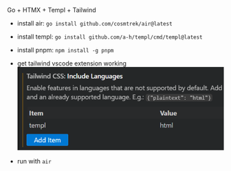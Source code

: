 Go + HTMX + Templ + Tailwind

- install air: `go install github.com/cosmtrek/air@latest`
- install templ: `go install github.com/a-h/templ/cmd/templ@latest`
- install pnpm: `npm install -g pnpm`

- get tailwind vscode extension working
![alt text](https://github.com/ikaio/tailmplx/blob/main/.github/docs/tailwind-include-language.png?raw=true)

- run with `air`